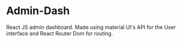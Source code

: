 # Admin-Dash
React JS admin dashboard. Made using material UI's API for the User interface and React Router Dom for routing.

